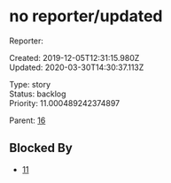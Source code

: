 # no reporter/updated

Reporter:   

Created: 2019-12-05T12:31:15.980Z  
Updated: 2020-03-30T14:30:37.113Z

Type: story  
Status: backlog  
Priority: 11.000489242374897

Parent: [16](16.md "new title")

## Blocked By
- [11](11.md "Edited title")
